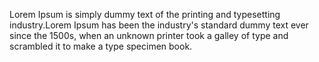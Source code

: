 Lorem Ipsum is simply dummy text of the printing and typesetting industry.Lorem Ipsum has been the industry's standard dummy text ever since the 1500s, when an unknown printer took a galley of type and scrambled it to make a type specimen book.